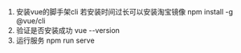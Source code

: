 1. 安装vue的脚手架cli 若安装时间过长可以安装淘宝镜像
 npm install -g @vue/cli
2. 验证是否安装成功 
vue --version
3. 运行服务
npm run serve
